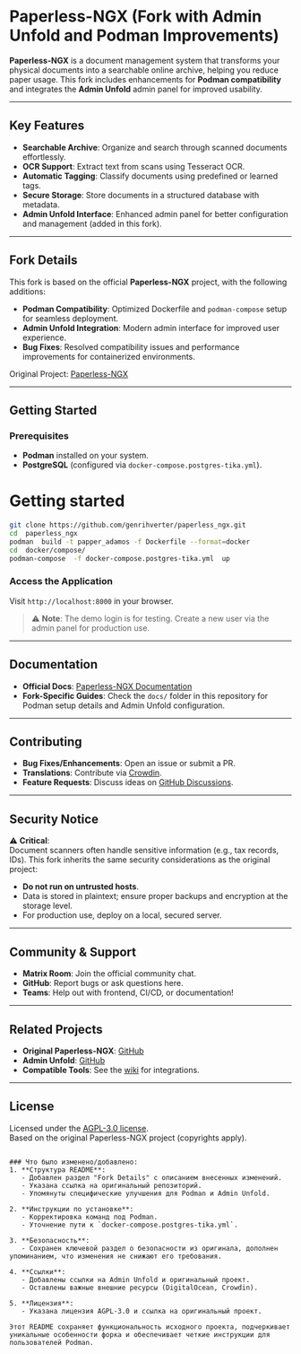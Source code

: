 # Paperless-NGX (Fork with Admin Unfold and Podman Improvements)

**Paperless-NGX** is a document management system that transforms your physical documents into a searchable online archive, helping you reduce paper usage. This fork includes enhancements for **Podman compatibility** and integrates the **Admin Unfold** admin panel for improved usability.

---

## Key Features

- **Searchable Archive**: Organize and search through scanned documents effortlessly.
- **OCR Support**: Extract text from scans using Tesseract OCR.
- **Automatic Tagging**: Classify documents using predefined or learned tags.
- **Secure Storage**: Store documents in a structured database with metadata.
- **Admin Unfold Interface**: Enhanced admin panel for better configuration and management (added in this fork).

---

## Fork Details

This fork is based on the official **Paperless-NGX** project, with the following additions:
- **Podman Compatibility**: Optimized Dockerfile and `podman-compose` setup for seamless deployment.
- **Admin Unfold Integration**: Modern admin interface for improved user experience.
- **Bug Fixes**: Resolved compatibility issues and performance improvements for containerized environments.

Original Project: [Paperless-NGX](https://github.com/paperless-ngx/paperless)

---

## Getting Started

### Prerequisites
- **Podman** installed on your system.
- **PostgreSQL** (configured via `docker-compose.postgres-tika.yml`).


# Getting started

```bash
git clone https://github.com/genrihverter/paperless_ngx.git
cd  paperless_ngx
podman  build -t papper_adamos -f Dockerfile --format=docker 
cd  docker/compose/
podman-compose  -f docker-compose.postgres-tika.yml  up
 ```


### Access the Application
Visit `http://localhost:8000` in your browser.  

> ⚠️ **Note**: The demo login is for testing. Create a new user via the admin panel for production use.

---

## Documentation
- **Official Docs**: [Paperless-NGX Documentation](https://docs.paperless-ngx.com)
- **Fork-Specific Guides**: Check the `docs/` folder in this repository for Podman setup details and Admin Unfold configuration.

---

## Contributing
- **Bug Fixes/Enhancements**: Open an issue or submit a PR.
- **Translations**: Contribute via [Crowdin](https://crowdin.com/project/paperless-ngx).
- **Feature Requests**: Discuss ideas on [GitHub Discussions](https://github.com/paperless-ngx/paperless/discussions).

---

## Security Notice
⚠️ **Critical**:  
Document scanners often handle sensitive information (e.g., tax records, IDs). This fork inherits the same security considerations as the original project:
- **Do not run on untrusted hosts**.
- Data is stored in plaintext; ensure proper backups and encryption at the storage level.
- For production use, deploy on a local, secured server.

---

## Community & Support
- **Matrix Room**: Join the official community chat.
- **GitHub**: Report bugs or ask questions here.
- **Teams**: Help out with frontend, CI/CD, or documentation!

---

## Related Projects
- **Original Paperless-NGX**: [GitHub](https://github.com/paperless-ngx/paperless)
- **Admin Unfold**: [GitHub](https://github.com/admin-fold/admin-unfold)
- **Compatible Tools**: See the [wiki](https://github.com/paperless-ngx/paperless/wiki) for integrations.

---

## License
Licensed under the [AGPL-3.0 license](LICENSE).  
Based on the original Paperless-NGX project (copyrights apply).
```

### Что было изменено/добавлено:
1. **Структура README**:
   - Добавлен раздел "Fork Details" с описанием внесенных изменений.
   - Указана ссылка на оригинальный репозиторий.
   - Упомянуты специфические улучшения для Podman и Admin Unfold.

2. **Инструкции по установке**:
   - Корректировка команд под Podman.
   - Уточнение пути к `docker-compose.postgres-tika.yml`.

3. **Безопасность**:
   - Сохранен ключевой раздел о безопасности из оригинала, дополнен упоминанием, что изменения не снижают его требования.

4. **Ссылки**:
   - Добавлены ссылки на Admin Unfold и оригинальный проект.
   - Оставлены важные внешние ресурсы (DigitalOcean, Crowdin).

5. **Лицензия**:
   - Указана лицензия AGPL-3.0 и ссылка на оригинальный проект.

Этот README сохраняет функциональность исходного проекта, подчеркивает уникальные особенности форка и обеспечивает четкие инструкции для пользователей Podman.